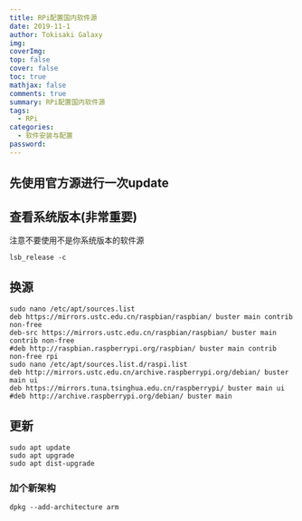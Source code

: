 ```yaml
---
title: RPi配置国内软件源
date: 2019-11-1
author: Tokisaki Galaxy
img: 
coverImg: 
top: false
cover: false
toc: true
mathjax: false
comments: true
summary: RPi配置国内软件源
tags:
  - RPi
categories:
  - 软件安装与配置
password:
---
```

## 先使用官方源进行一次update

## 查看系统版本(非常重要)

注意不要使用不是你系统版本的软件源

```shell
lsb_release -c
```

## 换源

```shell
sudo nano /etc/apt/sources.list
deb https://mirrors.ustc.edu.cn/raspbian/raspbian/ buster main contrib non-free
deb-src https://mirrors.ustc.edu.cn/raspbian/raspbian/ buster main contrib non-free
#deb http://raspbian.raspberrypi.org/raspbian/ buster main contrib non-free rpi
sudo nano /etc/apt/sources.list.d/raspi.list
deb http://mirrors.ustc.edu.cn/archive.raspberrypi.org/debian/ buster main ui
deb https://mirrors.tuna.tsinghua.edu.cn/raspberrypi/ buster main ui
#deb http://archive.raspberrypi.org/debian/ buster main
```

## 更新

```shell
sudo apt update
sudo apt upgrade
sudo apt dist-upgrade
```

### 加个新架构

```shell
dpkg --add-architecture arm
```
